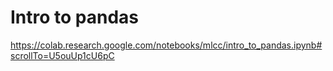 # Intro to pandas
https://colab.research.google.com/notebooks/mlcc/intro_to_pandas.ipynb#scrollTo=U5ouUp1cU6pC
